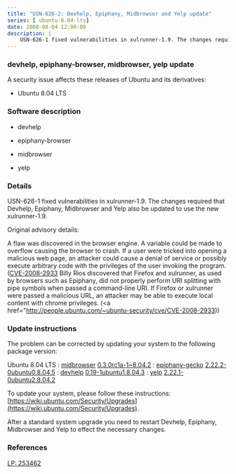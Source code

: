 ```yaml
---
title: "USN-626-2: Devhelp, Epiphany, Midbrowser and Yelp update"
series: [ ubuntu-8.04-lts]
date: 2008-08-04 12:00:00
description: |
    USN-626-1 fixed vulnerabilities in xulrunner-1.9. The changes required that Devhelp, Epiphany, Midbrowser and Yelp also be updated to use the new xulrunner-1.9.
--- 
```

 
 


### devhelp, epiphany-browser, midbrowser, yelp update

A security issue affects these releases of Ubuntu and its derivatives:

* Ubuntu 8.04 LTS

### Software description

* devhelp 

* epiphany-browser 

* midbrowser 

* yelp 

### Details

USN-626-1 fixed vulnerabilities in xulrunner-1.9. The changes required that Devhelp, Epiphany, Midbrowser and Yelp also be updated to use the new xulrunner-1.9.

Original advisory details:

 A flaw was discovered in the browser engine. A variable could be made to overflow causing the browser to crash. If a user were tricked into opening a malicious web page, an attacker could cause a denial of service or possibly execute arbitrary code with the privileges of the user invoking the program. ([CVE-2008-2933](http://people.ubuntu.com/~ubuntu-security/cve/CVE-2008-2785">CVE-2008-2785</a>) Billy Rios discovered that Firefox and xulrunner, as used by browsers such as Epiphany, did not properly perform URI splitting with pipe symbols when passed a command-line URI. If Firefox or xulrunner were passed a malicious URL, an attacker may be able to execute local content with chrome privileges. (<a href="http://people.ubuntu.com/~ubuntu-security/cve/CVE-2008-2933)) 

### Update instructions

The problem can be corrected by updating your system to the following package version:

Ubuntu 8.04 LTS
 : [midbrowser](https://launchpad.net/ubuntu/+source/midbrowser) <span> [0.3.0rc1a-1~8.04.2](https://launchpad.net/ubuntu/+source/midbrowser/0.3.0rc1a-1~8.04.2) </span> 
 : [epiphany-gecko](https://launchpad.net/ubuntu/+source/epiphany-browser) <span> [2.22.2-0ubuntu0.8.04.5](https://launchpad.net/ubuntu/+source/epiphany-browser/2.22.2-0ubuntu0.8.04.5) </span> 
 : [devhelp](https://launchpad.net/ubuntu/+source/devhelp) <span> [0.19-1ubuntu1.8.04.3](https://launchpad.net/ubuntu/+source/devhelp/0.19-1ubuntu1.8.04.3) </span> 
 : [yelp](https://launchpad.net/ubuntu/+source/yelp) <span> [2.22.1-0ubuntu2.8.04.2](https://launchpad.net/ubuntu/+source/yelp/2.22.1-0ubuntu2.8.04.2) </span> 

To update your system, please follow these instructions: [https://wiki.ubuntu.com/Security/Upgrades](https://wiki.ubuntu.com/Security/Upgrades).

After a standard system upgrade you need to restart Devhelp, Epiphany, Midbrowser and Yelp to effect the necessary changes. 

### References

 
 [LP: 253462](https://launchpad.net/bugs/253462)
 

